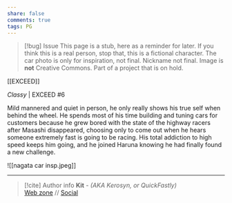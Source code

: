 ```yaml
---
share: false
comments: true
tags: PG
---
```

> [!bug] Issue
> This page is a stub, here as a reminder for later. If you think this is a real person, stop that, this is a fictional character. The car photo is only for inspiration, not final. Nickname not final. Image is **not** Creative Commons. Part of a project that is on hold.

[[EXCEED]]

*Classy* | EXCEED #6

Mild mannered and quiet in person, he only really shows his true self when behind the wheel. He spends most of his time building and tuning cars for customers because he grew bored with the state of the highway racers after Masashi disappeared, choosing only to come out when he hears someone extremely fast is going to be racing. His total addiction to high speed keeps him going, and he joined Haruna knowing he had finally found a new challenge.

![[nagata car insp.jpeg]]

-----
> [!cite] Author info
> **Kit** - *(AKA Kerosyn, or QuickFastly)*\
> [Web zone](https://kerosyn.link) // [Social](https://m.tripulse.link/@kit)